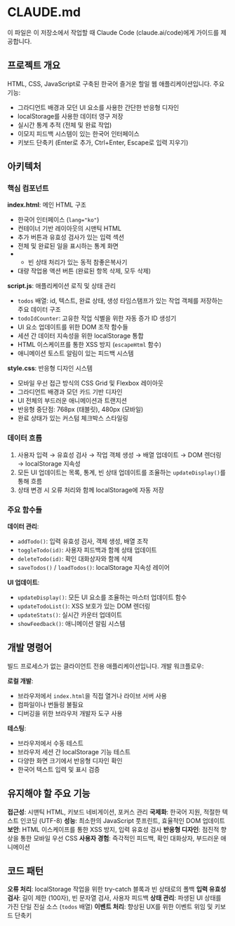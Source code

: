# CLAUDE.md

이 파일은 이 저장소에서 작업할 때 Claude Code (claude.ai/code)에게 가이드를 제공합니다.

## 프로젝트 개요

HTML, CSS, JavaScript로 구축된 한국어 즐거운 할일 웹 애플리케이션입니다. 주요 기능:

- 그라디언트 배경과 모던 UI 요소를 사용한 간단한 반응형 디자인
- localStorage를 사용한 데이터 영구 저장
- 실시간 통계 추적 (전체 및 완료 작업)
- 이모지 피드백 시스템이 있는 한국어 인터페이스
- 키보드 단축키 (Enter로 추가, Ctrl+Enter, Escape로 입력 지우기)

## 아키텍처

### 핵심 컴포넌트

**index.html**: 메인 HTML 구조
- 한국어 인터페이스 (`lang="ko"`)
- 컨테이너 기반 레이아웃의 시맨틱 HTML
- 추가 버튼과 유효성 검사가 있는 입력 섹션
- 전체 및 완료된 일을 표시하는 통계 화면
- - 빈 상태 처리가 있는 동적 참좋은복사기
- 대량 작업용 액션 버튼 (완료된 항목 삭제, 모두 삭제)

**script.js**: 애플리케이션 로직 및 상태 관리
- `todos` 배열: id, 텍스트, 완료 상태, 생성 타임스탬프가 있는 작업 객체를 저장하는 주요 데이터 구조
- `todoIdCounter`: 고유한 작업 식별을 위한 자동 증가 ID 생성기
- UI 요소 업데이트를 위한 DOM 조작 함수들
- 세션 간 데이터 지속성을 위한 localStorage 통합
- HTML 이스케이프를 통한 XSS 방지 (`escapeHtml` 함수)
- 애니메이션 토스트 알림이 있는 피드백 시스템

**style.css**: 반응형 디자인 시스템
- 모바일 우선 접근 방식의 CSS Grid 및 Flexbox 레이아웃
- 그라디언트 배경과 모던 카드 기반 디자인
- UI 전체의 부드러운 애니메이션과 트랜지션
- 반응형 중단점: 768px (태블릿), 480px (모바일)
- 완료 상태가 있는 커스텀 체크박스 스타일링

### 데이터 흐름

1. 사용자 입력 → 유효성 검사 → 작업 객체 생성 → 배열 업데이트 → DOM 렌더링 → localStorage 지속성
2. 모든 UI 업데이트는 목록, 통계, 빈 상태 업데이트를 조율하는 `updateDisplay()`를 통해 흐름
3. 상태 변경 시 오류 처리와 함께 localStorage에 자동 저장

### 주요 함수들

**데이터 관리**:
- `addTodo()`: 입력 유효성 검사, 객체 생성, 배열 조작
- `toggleTodo(id)`: 사용자 피드백과 함께 상태 업데이트
- `deleteTodo(id)`: 확인 대화상자와 함께 삭제
- `saveTodos()` / `loadTodos()`: localStorage 지속성 레이어

**UI 업데이트**:
- `updateDisplay()`: 모든 UI 요소를 조율하는 마스터 업데이트 함수
- `updateTodoList()`: XSS 보호가 있는 DOM 렌더링
- `updateStats()`: 실시간 카운터 업데이트
- `showFeedback()`: 애니메이션 알림 시스템

## 개발 명령어

빌드 프로세스가 없는 클라이언트 전용 애플리케이션입니다. 개발 워크플로우:

**로컬 개발**:
- 브라우저에서 `index.html`을 직접 열거나 라이브 서버 사용
- 컴파일이나 번들링 불필요
- 디버깅을 위한 브라우저 개발자 도구 사용

**테스팅**:
- 브라우저에서 수동 테스트
- 브라우저 세션 간 localStorage 기능 테스트
- 다양한 화면 크기에서 반응형 디자인 확인
- 한국어 텍스트 입력 및 표시 검증

## 유지해야 할 주요 기능

**접근성**: 시맨틱 HTML, 키보드 네비게이션, 포커스 관리
**국제화**: 한국어 지원, 적절한 텍스트 인코딩 (UTF-8)
**성능**: 최소한의 JavaScript 풋프린트, 효율적인 DOM 업데이트
**보안**: HTML 이스케이프를 통한 XSS 방지, 입력 유효성 검사
**반응형 디자인**: 점진적 향상을 통한 모바일 우선 CSS
**사용자 경험**: 즉각적인 피드백, 확인 대화상자, 부드러운 애니메이션

## 코드 패턴

**오류 처리**: localStorage 작업을 위한 try-catch 블록과 빈 상태로의 폴백
**입력 유효성 검사**: 길이 제한 (100자), 빈 문자열 검사, 사용자 피드백
**상태 관리**: 파생된 UI 상태를 가진 단일 진실 소스 (`todos` 배열)
**이벤트 처리**: 향상된 UX를 위한 이벤트 위임 및 키보드 단축키